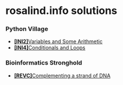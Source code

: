 # rosalind.info solutions
<h3><b>Python Village</b></h3>
<p> <ul>
  <li><a href ="https://github.com/bakuncwa/rosalind.info_sol/blob/main/ini2.py"><b>[INI2]</b>Variables and Some Arithmetic</a></li>
  <li><a href ="https://github.com/bakuncwa/rosalind.info_sol/blob/main/ini4.py"><b>[INI4]</b>Conditionals and Loops</a></li>
</p> </ul>
<h3><b>Bioinformatics Stronghold</b></h3>
<p><ul>
  <li><a href ="https://github.com/bakuncwa/rosalind.info_sol/blob/main/revc.py"><b>[REVC]</b>Complementing a strand of DNA</a></li>
</p></ul>
